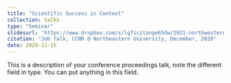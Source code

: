 ```yaml
---
title: "Scientific Success in Context"
collection: talks
type: "Seminar"
slidesurl: 'https://www.dropbox.com/s/lgficitsnge65dw/2021-northwestern.pdf?dl=0'
citation: "Job Talk, CCNR @ Northeastern University, December, 2020"
date: 2020-12-15
---
```


This is a description of your conference proceedings talk, note the different field in type. You can put anything in this field.
